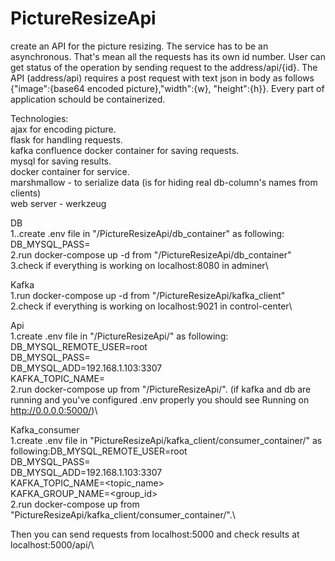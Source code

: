 # PictureResizeApi

create an API for the picture resizing. The service has to be an asynchronous.
That's mean all the requests has its own id number. User can get status of the operation by sending request to the address/api/{id}.
The API (address/api) requires a post request with text json in body as follows {"image":{base64 encoded picture},"width":{w}, "height":{h}}. Every part of application schould be containerized. 

Technologies:\
ajax for encoding picture.\
flask for handling requests.\
kafka confluence docker container for saving requests.\
mysql for saving results.\
docker container for service.\
marshmallow - to serialize data (is for hiding real db-column's names from clients)\
web server - werkzeug

DB\
1..create .env file in "/PictureResizeApi/db_container" as following: \
DB_MYSQL_PASS=<pass>\
2.run docker-compose up -d from "/PictureResizeApi/db_container" \
3.check if everything is working on localhost:8080 in adminer\

Kafka\
1.run docker-compose up -d from "/PictureResizeApi/kafka_client" \
2.check if everything is working on localhost:9021 in control-center\

Api\
1.create .env file in "/PictureResizeApi/" as following:\
DB_MYSQL_REMOTE_USER=root\
DB_MYSQL_PASS=<pass>\
DB_MYSQL_ADD=192.168.1.103:3307\
KAFKA_TOPIC_NAME=<topic name for producer>\
2.run docker-compose up from "/PictureResizeApi/". (if kafka and db are running and you've configured .env properly you should see Running on http://0.0.0.0:5000/)\
  
Kafka_consumer\
1.create .env file in "PictureResizeApi/kafka_client/consumer_container/" as following:DB_MYSQL_REMOTE_USER=root\
DB_MYSQL_PASS=<pass>\
DB_MYSQL_ADD=192.168.1.103:3307\
KAFKA_TOPIC_NAME=<topic_name>\
KAFKA_GROUP_NAME=<group_id>\
2.run docker-compose up from "PictureResizeApi/kafka_client/consumer_container/".\
  
Then you can send requests from localhost:5000 and check results at localhost:5000/api/\
